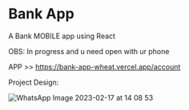 # Bank App

A Bank MOBILE app using React

OBS: In progress and u need open with ur phone

APP >> https://bank-app-wheat.vercel.app/account

Project Design:

![WhatsApp Image 2023-02-17 at 14 08 53](https://user-images.githubusercontent.com/82295321/222924263-f5424c60-d744-4002-b6b7-dbc5d0355e69.jpeg)

